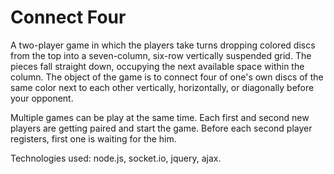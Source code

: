Connect Four
============


A two-player game in which the players take turns dropping colored discs from the top into a seven-column, six-row vertically suspended grid. The pieces fall straight down, occupying the next available space within the column. The object of the game is to connect four of one's own discs of the same color next to each other vertically, horizontally, or diagonally before your opponent.

Multiple games can be play at the same time. Each first and second new players are getting paired and start the game. Before each second player registers, first one is waiting for the him. 

Technologies used: node.js, socket.io, jquery, ajax.
